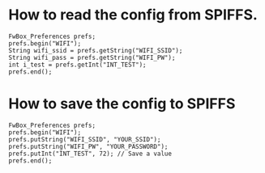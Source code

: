 # How to read the config from SPIFFS.
    FwBox_Preferences prefs;
    prefs.begin("WIFI");
    String wifi_ssid = prefs.getString("WIFI_SSID");
    String wifi_pass = prefs.getString("WIFI_PW");
    int i_test = prefs.getInt("INT_TEST");
    prefs.end();

# How to save the config to SPIFFS
    FwBox_Preferences prefs;
    prefs.begin("WIFI");
    prefs.putString("WIFI_SSID", "YOUR_SSID");
    prefs.putString("WIFI_PW", "YOUR_PASSWORD");
    prefs.putInt("INT_TEST", 72); // Save a value
    prefs.end();
